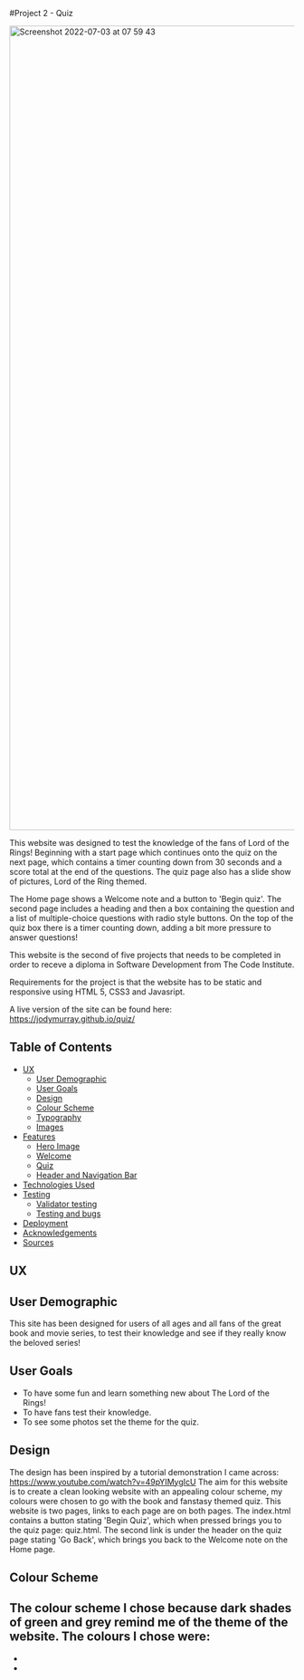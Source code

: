 #Project 2 - Quiz

<img width="1421" alt="Screenshot 2022-07-03 at 07 59 43" src="https://user-images.githubusercontent.com/101525431/177034439-f7dcc7a2-944b-422c-a71a-7ad06aa023a2.png">

This website was designed to test the knowledge of the fans of Lord of the Rings! Beginning with a start page which continues onto the quiz on the next page, which contains a timer counting down from 30 seconds and a score total at the end of the questions. The quiz page also has a slide show of pictures, Lord of the Ring themed.

The Home page shows a Welcome note and a button to 'Begin quiz'. The second page includes a heading and then a box containing the question and a list of multiple-choice questions with radio style buttons. On the top of the quiz box there is a timer counting down, adding a bit more pressure to answer questions!

This website is the second of five projects that needs to be completed in order to receve a diploma in Software Development from The Code Institute.

Requirements for the project is that the website has to be static and responsive using HTML 5, CSS3 and Javasript.

A live version of the site can be found here:
 https://jodymurray.github.io/quiz/
 
 ## Table of Contents 
- [UX](#ux "UX")
  - [User Demographic](#user-demographic "User Demographic")
  - [User Goals](#user-goals "User Goals")
  - [Design](#design "Design")
  - [Colour Scheme](#colour-scheme "Colour Scheme")
  - [Typography](#typography "Typography")
  - [Images](#images "Images")
- [Features](#features "Features")
  - [Hero Image](#hero-image "Hero Image")
  - [Welcome](#welcome "Welcome")
  - [Quiz](#quiz "Quiz")
  - [Header and Navigation Bar](#header-and-navigation-bar "Header and Navigation Bar")
- [Technologies Used](#technologies-used "Technologies Used")
- [Testing](#testing "Testing")
  - [Validator testing](#validator-testing "Validator Testing")
  - [Testing and bugs](#testing-and-bugs "Testing and bugs")
- [Deployment](#deployment "Deployment")
- [Acknowledgements](#acknowledgements "Acknowledgements")
- [Sources](#sources "Sources")

## UX 

## User Demographic
 This site has been designed for users of all ages and all fans of the great book and movie series, to test their knowledge and see if they really know the beloved series!
 
 ## User Goals
 * To have some fun and learn something new about The Lord of the Rings!
 * To have fans test their knowledge.
 * To see some photos set the theme for the quiz.
 
 ## Design 
The design has been inspired by a tutorial demonstration I came across: https://www.youtube.com/watch?v=49pYIMygIcU 
The aim for this website is to create a clean looking website with an appealing colour scheme, my colours were chosen to go with the book and fanstasy themed quiz.
This website is two pages, links to each page are on both pages. The index.html contains a button stating 'Begin Quiz', which when pressed brings you to the quiz page: quiz.html. The second link is under the header on the quiz page stating 'Go Back', which brings you back to the Welcome note on the Home page.

## Colour Scheme
The colour scheme I chose because dark shades of green and grey remind me of the theme of the website.
The colours I chose were:
- 
- 
- 
